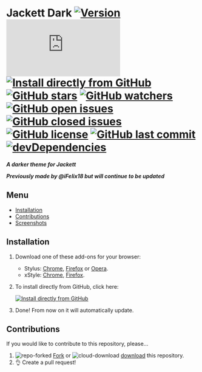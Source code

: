# Jackett Dark [![Version][version]][1] [![Size][size]][1] [![Install directly from GitHub][install]][2] [![GitHub stars][stars]][3] [![GitHub watchers][watchers]][4] [![GitHub open issues][open issues]][5] [![GitHub closed issues][closed issues]][5] [![GitHub license][license]][6] [![GitHub last commit][last commit]][7] [![devDependencies][devdependencies]][8]

**_A darker theme for Jackett_**

**_Previously made by @iFelix18 but will continue to be updated_**

## Menu

- [Installation]
- [Contributions]
- [Screenshots]

## Installation

1. Download one of these add-ons for your browser:
   - Stylus: [Chrome][stychrome], [Firefox][styfirefox] or [Opera][styopera].
   - xStyle: [Chrome][xstychrome], [Firefox][xstyfirefox].
2. To install directly from GitHub, click here:

   [![Install directly from GitHub][Jackett Dark]][2]

3. Done! From now on it will automatically update.

## Contributions

If you would like to contribute to this repository, please...

1. ![repo-forked][9] [Fork][10] or ![cloud-download][11] [download][12] this repository.
2. 👌 Create a pull request!

<!-- BADGES -->
[version]: https://flat.badgen.net/github/release/StylusThemes/Jackett-Dark
[1]: #
[size]: https://flat.badgen.net/badgesize/normal/StylusThemes/Jackett-Dark/master/style.user.css
[install]: https://flat.badgen.net/badge/install%20directly%20from/GitHub/00ADAD "Click here!"
[2]: https://rebrand.ly/InstallJackett-Dark
[stars]: https://flat.badgen.net/github/stars/StylusThemes/Jackett-Dark
[3]: https://github.com/StylusThemes/Jackett-Dark/stargazers
[watchers]: https://flat.badgen.net/github/watchers/StylusThemes/Jackett-Dark
[4]: https://github.com/StylusThemes/Jackett-Dark/watchers
[open issues]: https://flat.badgen.net/github/open-issues/StylusThemes/Jackett-Dark
[closed issues]: https://flat.badgen.net/github/closed-issues/StylusThemes/Jackett-Dark
[5]: https://github.com/StylusThemes/Jackett-Dark/issues
[license]: https://flat.badgen.net/github/license/StylusThemes/Jackett-Dark
[6]: https://creativecommons.org/licenses/by-sa/4.0/
[last commit]: https://flat.badgen.net/github/last-commit/StylusThemes/Jackett-Dark
[7]: https://github.com/StylusThemes/Jackett-Dark/commits/master
[devdependencies]: https://flat.badgen.net/david/dev/StylusThemes/Jackett-Dark
[8]: https://david-dm.org/StylusThemes/Jackett-Dark?type=dev
[badges]: https://flat.badgen.net/badge/amount%20of%20badges/12/orange

<!-- MENU -->
[Installation]: README.md#installation
[Contributions]: README.md#Contributions
[Screenshots]: README.md#screenshots

<!-- CONTRIBUTIONS -->
[9]: https://user-images.githubusercontent.com/136959/42383736-c4cb0db8-80fd-11e8-91ca-12bae108bccc.png
[10]: https://github.com/StylusThemes/Jackett-Dark/fork
[11]: https://user-images.githubusercontent.com/136959/42401932-9ee9cae0-813d-11e8-8691-16e29a85d3b9.png
[12]: https://github.com/StylusThemes/Jackett-Dark/releases

<!-- STYLUS DOWNLOADS -->
[STYChrome]: https://chrome.google.com/webstore/detail/stylus/clngdbkpkpeebahjckkjfobafhncgmne
[STYFirefox]: https://addons.mozilla.org/firefox/addon/styl-us/
[STYOpera]: https://addons.opera.com/extensions/details/stylus/

<!-- XSTYLE DOWNLOADS -->
[XSTYChrome]: https://chrome.google.com/webstore/detail/xstyle/hncgkmhphmncjohllpoleelnibpmccpj
[XSTYFirefox]: https://addons.mozilla.org/firefox/addon/xstyle/

<!-- INSTALL Jackett Dark BADGE -->
[Jackett Dark]: https://flat.badgen.net/badge/Jackett%20Dark/install/00ADAD "Click here!"
